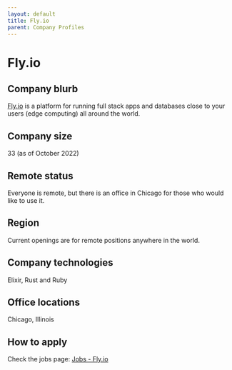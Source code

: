 ```yaml
---
layout: default
title: Fly.io
parent: Company Profiles
---
```


# Fly.io

## Company blurb

[Fly.io](https://fly.io/) is a platform for running full stack apps and databases close to your users (edge computing) all around the world.

## Company size

33 (as of October 2022)

## Remote status

Everyone is remote, but there is an office in Chicago for those who would like to use it.

## Region

Current openings are for remote positions anywhere in the world.

## Company technologies

Elixir, Rust and Ruby

## Office locations

Chicago, Illinois

## How to apply

Check the jobs page: [Jobs - Fly.io](https://fly.io/jobs/)
